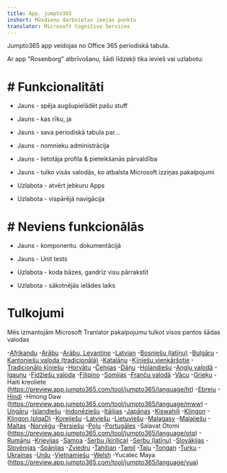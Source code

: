 ```yaml
---
title: App. jumpto365
inshort: Mūsdienu darbvietas ieejas punktu
translator: Microsoft Cognitive Services
---
```



Jumpto365 app veidojas no Office 365 periodiskā tabula. 

Ar app "Rosenborg" atbrīvošanu, šādi līdzekļi tika ievieš vai uzlabotu:

# # Funkcionalitāti

* Jauns - spēja augšupielādēt pašu stuff

* Jauns - kas rīku, ja

* Jauns - sava periodiskā tabula par...

* Jauns - nomnieku administrācija

* Jauns - lietotāja profila & pieteikšanās pārvaldība

* Jauns - tulko visās valodās, ko atbalsta Microsoft izziņas pakalpojumi

* Uzlabota - atvērt jebkuru Apps

* Uzlabota - vispārējā navigācija

# # Neviens funkcionālās

* Jauns - komponentu. dokumentācijā

* Jauns - Unit tests

* Uzlabota - koda bāzes, gandrīz visu pārrakstīt

* Uzlabota - sākotnējās ielādes laiks


# Tulkojumi
Mēs izmantojām Microsoft Tranlator pakalpojumu tulkot visos pantos šādas valodas

-[Afrikandu](https://preview.app.jumpto365.com/tool/jumpto365/language/af)
-[Arābu](https://preview.app.jumpto365.com/tool/jumpto365/language/ar)
-[Arābu, Levantine](https://preview.app.jumpto365.com/tool/jumpto365/language/apc)
-[Latvian](https://preview.app.jumpto365.com/tool/jumpto365/language/bn)
-[Bosniešu (latīņu)](https://preview.app.jumpto365.com/tool/jumpto365/language/bs)
-[Bulgāru](https://preview.app.jumpto365.com/tool/jumpto365/language/bg)
-[Kantoniešu valoda (tradicionālā)](https://preview.app.jumpto365.com/tool/jumpto365/language/yue)
-[Katalāņu](https://preview.app.jumpto365.com/tool/jumpto365/language/ca)
-[Ķīniešu vienkāršotie](https://preview.app.jumpto365.com/tool/jumpto365/language/zh-Hans)
-[Tradicionālo ķīniešu](https://preview.app.jumpto365.com/tool/jumpto365/language/zh-Hant)
-[Horvātu](https://preview.app.jumpto365.com/tool/jumpto365/language/hr)
-[Čehijas](https://preview.app.jumpto365.com/tool/jumpto365/language/cs)
-[Dāņu](https://preview.app.jumpto365.com/tool/jumpto365/language/da)
-[Holandiešu](https://preview.app.jumpto365.com/tool/jumpto365/language/nl)
-[Angļu valodā](https://preview.app.jumpto365.com/tool/jumpto365/language/en)
-[Igauņu](https://preview.app.jumpto365.com/tool/jumpto365/language/et)
-[Fidžiešu valoda](https://preview.app.jumpto365.com/tool/jumpto365/language/fj)
-[Filipino](https://preview.app.jumpto365.com/tool/jumpto365/language/fil)
-[Somijas](https://preview.app.jumpto365.com/tool/jumpto365/language/fi)
-[Franču valodā](https://preview.app.jumpto365.com/tool/jumpto365/language/fr)
-[Vācu](https://preview.app.jumpto365.com/tool/jumpto365/language/de)
-[Grieķu](https://preview.app.jumpto365.com/tool/jumpto365/language/el)
-Haiti kreoliete (https://preview.app.jumpto365.com/tool/jumpto365/language/ht)
-[Ebreju](https://preview.app.jumpto365.com/tool/jumpto365/language/he)
-[Hindi](https://preview.app.jumpto365.com/tool/jumpto365/language/hi)
-Hmong Daw (https://preview.app.jumpto365.com/tool/jumpto365/language/mww)
-[Ungāru](https://preview.app.jumpto365.com/tool/jumpto365/language/hu)
-[Islandiešu](https://preview.app.jumpto365.com/tool/jumpto365/language/is)
-[Indonēziešu](https://preview.app.jumpto365.com/tool/jumpto365/language/id)
-[Itālijas](https://preview.app.jumpto365.com/tool/jumpto365/language/it)
-[Japānas](https://preview.app.jumpto365.com/tool/jumpto365/language/ja)
-[Kiswahili](https://preview.app.jumpto365.com/tool/jumpto365/language/sw)
-[Klingon](https://preview.app.jumpto365.com/tool/jumpto365/language/tlh)
-[Klingon (plqaD)](https://preview.app.jumpto365.com/tool/jumpto365/language/tlh-Qaak)
-[Korejiešu](https://preview.app.jumpto365.com/tool/jumpto365/language/ko)
-[Latviešu](https://preview.app.jumpto365.com/tool/jumpto365/language/lv)
-[Lietuviešu](https://preview.app.jumpto365.com/tool/jumpto365/language/lt)
-[Malagasy](https://preview.app.jumpto365.com/tool/jumpto365/language/mg)
-[Malajiešu](https://preview.app.jumpto365.com/tool/jumpto365/language/ms)
-[Maltas](https://preview.app.jumpto365.com/tool/jumpto365/language/mt)
-[Norvēģu](https://preview.app.jumpto365.com/tool/jumpto365/language/nb)
-[Persiešu](https://preview.app.jumpto365.com/tool/jumpto365/language/fa)
-[Poļu](https://preview.app.jumpto365.com/tool/jumpto365/language/pl)
-[Portugāles](https://preview.app.jumpto365.com/tool/jumpto365/language/pt)
-Salavat Otomi (https://preview.app.jumpto365.com/tool/jumpto365/language/otq)
-[Rumāņu](https://preview.app.jumpto365.com/tool/jumpto365/language/ro)
-[Krievijas](https://preview.app.jumpto365.com/tool/jumpto365/language/ru)
-[Samoa](https://preview.app.jumpto365.com/tool/jumpto365/language/sm)
-[Serbu (kirilica)](https://preview.app.jumpto365.com/tool/jumpto365/language/sr-Cyrl)
-[Serbu (latīņu)](https://preview.app.jumpto365.com/tool/jumpto365/language/sr-Latn)
-[Slovākijas](https://preview.app.jumpto365.com/tool/jumpto365/language/sk)
-[Slovēnijas](https://preview.app.jumpto365.com/tool/jumpto365/language/sl)
-[Spānijas](https://preview.app.jumpto365.com/tool/jumpto365/language/es)
-[Zviedru](https://preview.app.jumpto365.com/tool/jumpto365/language/sv)
-[Tahitian](https://preview.app.jumpto365.com/tool/jumpto365/language/ty)
-[Tamil](https://preview.app.jumpto365.com/tool/jumpto365/language/ta)
-[Taju](https://preview.app.jumpto365.com/tool/jumpto365/language/th)
-[Tongan](https://preview.app.jumpto365.com/tool/jumpto365/language/to)
-[Turku](https://preview.app.jumpto365.com/tool/jumpto365/language/tr)
-[Ukrainas](https://preview.app.jumpto365.com/tool/jumpto365/language/uk)
-[Urdu](https://preview.app.jumpto365.com/tool/jumpto365/language/ur)
-[Vjetnamiešu](https://preview.app.jumpto365.com/tool/jumpto365/language/vi)
-[Welsh](https://preview.app.jumpto365.com/tool/jumpto365/language/cy)
-Yucatec Maya (https://preview.app.jumpto365.com/tool/jumpto365/language/yua)

